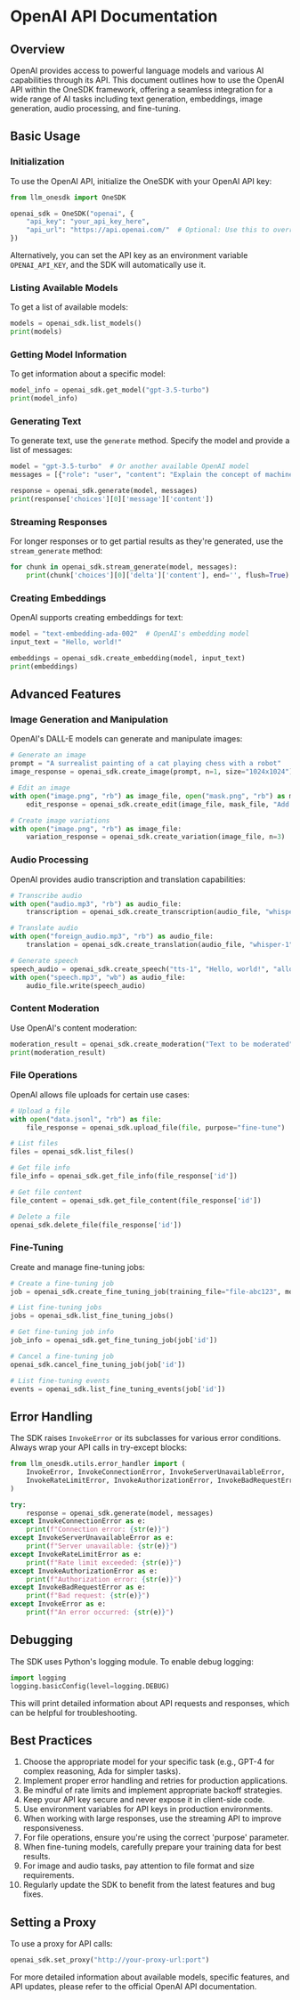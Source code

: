 # OpenAI API Documentation

## Overview

OpenAI provides access to powerful language models and various AI capabilities through its API. This document outlines how to use the OpenAI API within the OneSDK framework, offering a seamless integration for a wide range of AI tasks including text generation, embeddings, image generation, audio processing, and fine-tuning.

## Basic Usage

### Initialization

To use the OpenAI API, initialize the OneSDK with your OpenAI API key:

```python
from llm_onesdk import OneSDK

openai_sdk = OneSDK("openai", {
    "api_key": "your_api_key_here",
    "api_url": "https://api.openai.com/"  # Optional: Use this to override the default base URL
})
```

Alternatively, you can set the API key as an environment variable `OPENAI_API_KEY`, and the SDK will automatically use it.

### Listing Available Models

To get a list of available models:

```python
models = openai_sdk.list_models()
print(models)
```

### Getting Model Information

To get information about a specific model:

```python
model_info = openai_sdk.get_model("gpt-3.5-turbo")
print(model_info)
```

### Generating Text

To generate text, use the `generate` method. Specify the model and provide a list of messages:

```python
model = "gpt-3.5-turbo"  # Or another available OpenAI model
messages = [{"role": "user", "content": "Explain the concept of machine learning."}]

response = openai_sdk.generate(model, messages)
print(response['choices'][0]['message']['content'])
```

### Streaming Responses

For longer responses or to get partial results as they're generated, use the `stream_generate` method:

```python
for chunk in openai_sdk.stream_generate(model, messages):
    print(chunk['choices'][0]['delta']['content'], end='', flush=True)
```

### Creating Embeddings

OpenAI supports creating embeddings for text:

```python
model = "text-embedding-ada-002"  # OpenAI's embedding model
input_text = "Hello, world!"

embeddings = openai_sdk.create_embedding(model, input_text)
print(embeddings)
```

## Advanced Features

### Image Generation and Manipulation

OpenAI's DALL-E models can generate and manipulate images:

```python
# Generate an image
prompt = "A surrealist painting of a cat playing chess with a robot"
image_response = openai_sdk.create_image(prompt, n=1, size="1024x1024")

# Edit an image
with open("image.png", "rb") as image_file, open("mask.png", "rb") as mask_file:
    edit_response = openai_sdk.create_edit(image_file, mask_file, "Add a hat to the person")

# Create image variations
with open("image.png", "rb") as image_file:
    variation_response = openai_sdk.create_variation(image_file, n=3)
```

### Audio Processing

OpenAI provides audio transcription and translation capabilities:

```python
# Transcribe audio
with open("audio.mp3", "rb") as audio_file:
    transcription = openai_sdk.create_transcription(audio_file, "whisper-1")

# Translate audio
with open("foreign_audio.mp3", "rb") as audio_file:
    translation = openai_sdk.create_translation(audio_file, "whisper-1")

# Generate speech
speech_audio = openai_sdk.create_speech("tts-1", "Hello, world!", "alloy")
with open("speech.mp3", "wb") as audio_file:
    audio_file.write(speech_audio)
```

### Content Moderation

Use OpenAI's content moderation:

```python
moderation_result = openai_sdk.create_moderation("Text to be moderated")
print(moderation_result)
```

### File Operations

OpenAI allows file uploads for certain use cases:

```python
# Upload a file
with open("data.jsonl", "rb") as file:
    file_response = openai_sdk.upload_file(file, purpose="fine-tune")

# List files
files = openai_sdk.list_files()

# Get file info
file_info = openai_sdk.get_file_info(file_response['id'])

# Get file content
file_content = openai_sdk.get_file_content(file_response['id'])

# Delete a file
openai_sdk.delete_file(file_response['id'])
```

### Fine-Tuning

Create and manage fine-tuning jobs:

```python
# Create a fine-tuning job
job = openai_sdk.create_fine_tuning_job(training_file="file-abc123", model="gpt-3.5-turbo")

# List fine-tuning jobs
jobs = openai_sdk.list_fine_tuning_jobs()

# Get fine-tuning job info
job_info = openai_sdk.get_fine_tuning_job(job['id'])

# Cancel a fine-tuning job
openai_sdk.cancel_fine_tuning_job(job['id'])

# List fine-tuning events
events = openai_sdk.list_fine_tuning_events(job['id'])
```

## Error Handling

The SDK raises `InvokeError` or its subclasses for various error conditions. Always wrap your API calls in try-except blocks:

```python
from llm_onesdk.utils.error_handler import (
    InvokeError, InvokeConnectionError, InvokeServerUnavailableError,
    InvokeRateLimitError, InvokeAuthorizationError, InvokeBadRequestError
)

try:
    response = openai_sdk.generate(model, messages)
except InvokeConnectionError as e:
    print(f"Connection error: {str(e)}")
except InvokeServerUnavailableError as e:
    print(f"Server unavailable: {str(e)}")
except InvokeRateLimitError as e:
    print(f"Rate limit exceeded: {str(e)}")
except InvokeAuthorizationError as e:
    print(f"Authorization error: {str(e)}")
except InvokeBadRequestError as e:
    print(f"Bad request: {str(e)}")
except InvokeError as e:
    print(f"An error occurred: {str(e)}")
```

## Debugging

The SDK uses Python's logging module. To enable debug logging:

```python
import logging
logging.basicConfig(level=logging.DEBUG)
```

This will print detailed information about API requests and responses, which can be helpful for troubleshooting.

## Best Practices

1. Choose the appropriate model for your specific task (e.g., GPT-4 for complex reasoning, Ada for simpler tasks).
2. Implement proper error handling and retries for production applications.
3. Be mindful of rate limits and implement appropriate backoff strategies.
4. Keep your API key secure and never expose it in client-side code.
5. Use environment variables for API keys in production environments.
6. When working with large responses, use the streaming API to improve responsiveness.
7. For file operations, ensure you're using the correct 'purpose' parameter.
8. When fine-tuning models, carefully prepare your training data for best results.
9. For image and audio tasks, pay attention to file format and size requirements.
10. Regularly update the SDK to benefit from the latest features and bug fixes.

## Setting a Proxy

To use a proxy for API calls:

```python
openai_sdk.set_proxy("http://your-proxy-url:port")
```

For more detailed information about available models, specific features, and API updates, please refer to the official OpenAI API documentation.
